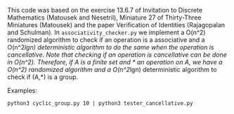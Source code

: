 This code was based on the exercise 13.6.7 of Invitation to Discrete
Mathematics (Matousek and Nesetril), Miniature 27 of Thirty-Three
Miniatures (Matousek) and the paper Verification of Identities
(Rajagopalan and Schulman). In `associativity_checker.py` we implement a
O(n^2) randomized algorithm to check if an operation is a associative and
a O(n^2*lgn) deterministic algorithm to do the same when the operation is
cancellative. Note that checking if an operation is cancellative can be
done in O(n^2). Therefore, if A is a finite set and * an operation on A,
we have a O(n^2) randomized algorithm and a O(n^2*lgn) deterministic
algorithm to check if (A,\*) is a group.

Examples:

`python3 cyclic_group.py 10 | python3 tester_cancellative.py`
